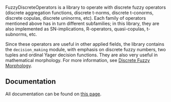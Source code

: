 FuzzyDiscreteOperators is a library to operate with discrete fuzzy operators (discrete aggregation functions, 
discrete t-norms, discrete t-conorms, discrete copulas, discrete uninorms, etc). Each family of operators mentioned 
above has in turn different subfamilies; in this library, they are also implemented as SN-implications, R-operators, 
quasi-copulas, t-subnorms, etc.

Since these operators are useful in other applied fields, the library contains the `decision_making` module, with 
emphasis on discrete fuzzy numbers, two tuples and ordinal Yager decision functions. They are also very useful in 
mathematical morphology. For more information, see [Discrete Fuzzy Morphology](https://github.com/mmunar97/discrete_fuzzy_morphology).

## Documentation

All documentation can be found on [this page](https://app.gitbook.com/@mmunar97/s/discrete-fuzzy-operators/).